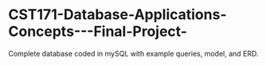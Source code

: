# CST171-Database-Applications-Concepts---Final-Project-
Complete database coded in mySQL with example queries, model, and ERD. 
